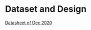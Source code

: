 # Dataset and Design
[Datasheet of Dec 2020](https://docs.google.com/spreadsheets/d/1avzg01CUBGOF-__UxGO2HA98bSKCWf4B8GZ5jRHk2ZY/edit#gid=2116612016)
